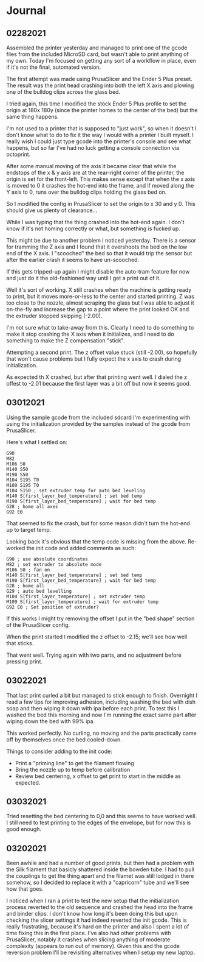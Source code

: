# Journal

## 02282021

Assembled the printer yesterday and managed to print one of the gcode files from the included MicroSD card, but wasn't able to print anything of my own.  Today I'm focused on getting any sort of a workflow in place, even if it's not the final, automated version.

The first attempt was made using PrusaSlicer and the Ender 5 Plus preset.  The result was the print head crashing into both the left X axis and plowing one of the bulldog clips across the glass bed.

I tried again, this time I modified the stock Ender 5 Plus profile to set the origin at 180x 180y (since the printer homes to the center of the bed) but the same thing happens.

I'm not used to a printer that is supposed to "just work", so when it doesn't I don't know what to do to fix it the way I would with a printer I built myself.  I really wish I could just type gcode into the printer's console and see what happens, but so far I've had no luck getting a console connection via octoprint.

After some manual moving of the axis it became clear that while the endstops of the x & y axis are at the rear-right corner of the printer, the origin is set for the front-left.  This makes sense except that when the x axis is moved to 0 it crashes the hot-end into the frame, and if moved along the Y axis to 0, runs over the bulldog clips holding the glass bed on.

So I modified the config in PrusaSlicer to set the origin to x 30 and y 0.  This should give us plenty of clearance...

While I was typing that the thing crashed into the hot-end again.  I don't know if it's not homing correctly or what, but something is fucked up.

This might be due to another problem I noticed yesterday.  There is a sensor for tramming the Z axis and I found that it overshoots the bed on the low end of the X axis.  I "scooched" the bed so that it would trip the sensor but after the earlier crash it seems to have un-scooched.

If this gets tripped-up again I might disable the auto-tram feature for now and just do it the old-fashioned way until I get a print out of it.

Well it's sort of working.  X still crashes when the machine is getting ready to print, but it moves more-or-less to the center and started printing.  Z was too close to the nozzle, almost scraping the glass but I was able to adjust it on-the-fly and increase the gap to a point where the print looked OK and the extruder stopped skipping (-2.00).

I'm not sure what to take-away from this.  Clearly I need to do something to make it stop crashing the X axis when it initializes, and I need to do something to make the Z compensation "stick".  

Attempting a second print.  The z offset value stuck (still -2.00), so hopefully that won't cause problems but I fully expect the x axis to crash during initialization.  

As expected th X crashed, but after that printing went well.  I dialed the z offest to -2.01 because the first layer was a bit off but now it seems good.


## 03012021

Using the sample gcode from the included sdcard I'm experimenting with using the initialization provided by the samples instead of the gcode from PrusaSlicer.

Here's what I settled on:

```
G90
M82
M106 S0
M140 S50
M190 S50
M104 S195 T0
M109 S195 T0
M104 S150 ; set extruder temp for auto bed leveling
M140 S[first_layer_bed_temperature] ; set bed temp
M190 S[first_layer_bed_temperature] ; wait for bed temp
G28 ; home all axes
G92 E0
```

That seemed to fix the crash, but for some reason didn't turn the hot-end up to target temp.

Looking back it's obvious that the temp code is missing from the above.  Re-worked the init code and added comments as such:

```
G90 ; use absolute coordinates
M82 ; set extruder to absolute mode
M106 S0 ; fan on
M140 S[first_layer_bed_temperature] ; set bed temp
M190 S[first_layer_bed_temperature] ; wait for bed temp
G28 ; home all
G29 ; auto bed levelling
M104 S[first_layer_temperature] ; set extruder temp
M109 S[first_layer_temperature] ; wait for extruder temp
G92 E0 ; Set position of extruder?
```

If this works I might try removing the offset I put in the "bed shape" section of the PrusaSlicer config.

When the print started I modified the z offset to -2.15; we'll see how well that sticks.

That went well.  Trying again with two parts, and no adjustment before pressing print.


## 03022021

That last print curled a bit but managed to stick enough to finish.  Overnight I read a few tips for improving adhesion, including washing the bed with dish soap and then wiping it down with ipa before each print.  To test this I washed the bed this morning and now I'm running the exact same part after wiping down the bed with 99% ipa.

This worked perfectly.  No curling, no moving and the parts practically came off by themselves once the bed cooled-down.

Things to consider adding to the init code:

* Print a "priming line" to get the filament flowing
* Bring the nozzle up to temp before calibration
* Review bed centering, x offset to get print to start in the middle as expected.


## 03032021

Tried resetting the bed centering to 0,0 and this seems to have worked well.  I still need to test printing to the edges of the envelope, but for now this is good enough.


## 03202021

Been awhile and had a number of good prints, but then had a problem with the Silk filament that basicly shattered inside the bowden tube.  I had to pull the couplings to get the thing apart and the filamet was still lodged in there somehow, so I decided to replace it with a "capricorn" tube and we'll see how that goes.

I noticed when I ran a print to test the new setup that the initialization process reverted to the old sequence and crashed the head into the frame and binder clips.  I don't know how long it's been doing this but upon checking the slicer settings it had indeed reverted the init gcode.  This is really frustrating, because it's hard on the printer and also I spent a lot of time fixing this in the first place.  I've also had other problems with PrusaSlicer, notably it crashes when slicing anything of moderate complexity (appears to run out of memory).  Given this and the gcode reversion problem I'll be revisiting alternatives when I setup my new laptop.


